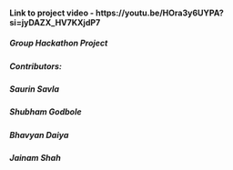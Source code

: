 <h4>Link to project video - https://youtu.be/HOra3y6UYPA?si=jyDAZX_HV7KXjdP7</h4>







<h5>Group Hackathon Project</h5>
<h5>Contributors:</h5>
<h5>Saurin Savla</h5>
<h5>Shubham Godbole</h5>
<h5>Bhavyan Daiya</h5>
<h5>Jainam Shah</h5>
